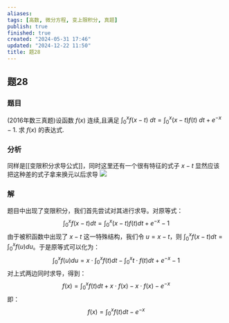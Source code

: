 ```yaml
---
aliases: 
tags: [高数, 微分方程, 变上限积分, 真题]
publish: true
finished: true
created: "2024-05-31 17:46"
updated: "2024-12-22 11:50"
title: 题28
---
```

## 题28
### 题目
(2016年数三真题)设函数 $f(x)$ 连续,且满足 $\int_0^xf(x-t)\:dt=\int_0^x(x-t)f(t)\:dt+e^{-x}-1.$ 求 $f(x)$ 的表达式.
### 分析
同样是[[变限积分求导公式]]，同时这里还有一个很有特征的式子 $x-t$ 显然应该把这种差的式子拿来换元以后求导 
![](https://img.hwenyi.live/202404240058381.webp)
### 解
题目中出现了变限积分，我们首先尝试对其进行求导。对原等式：
$$\int_0^x f(x-t) dt = \int_0^x (x-t) f(t) dt + e^{-x} - 1$$
由于被积函数中出现了 $x-t$ 这一特殊结构，我们令 $u=x-t$，则 $\int_0^x f(x-t) dt = \int_0^x f(u) du$。于是原等式可以化为：
$$\int_0^x f(u) du = x \cdot \int_0^x f(t) dt - \int_0^x t \cdot f(t) dt + e^{-x} - 1$$
对上式两边同时求导，得到：
$$f(x) = \int_0^x f(t) dt + x \cdot f(x) - x \cdot f(x) -e^{-x}$$
即：
$$f(x) = \int_0^x f(t) dt -e^{-x}$$

